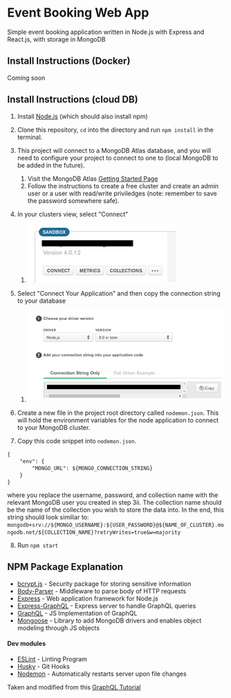 # Event Booking Web App

Simple event booking application written in Node.js with Express and React.js, with storage in MongoDB

## Install Instructions (Docker)
Coming soon

## Install Instructions (cloud DB)
1. Install [Node.js](https://nodejs.org/en/) (which should also install npm)
2. Clone this repository, `cd` into the directory and run `npm install` in the terminal.
3. This project will connect to a MongoDB Atlas database, and you will need to configure your project to connect to one to (local MongoDB to be added in the future). 
    1. Visit the MongoDB Atlas [Getting Started Page](https://docs.atlas.mongodb.com/getting-started/)
    2. Follow the instructions to create a free cluster and create an admin user or a user with read/write priviledges (note: remember to save the password somewhere safe).
4. In your clusters view, select "Connect" 
    1. <img src='./readmePictures/mongo_instructions_1.png'><br />

5. Select "Connect Your Application" and then copy the connection string to your database
    1. <img src='./readmePictures/mongo_instructions_2.png'><br />

6. Create a new file in the project root directory called `nodemon.json`. This will hold the environment variables for the node application to connect to your MongoDB cluster.
7. Copy this code snippet into `nodemon.json`.
```
{
    "env": {
        "MONGO_URL": ${MONGO_CONNECTION_STRING}
    }
}
```
where you replace the username, password, and collection name with the relevant MongoDB user you created in step 3ii. The collection name should be the name of the collection you wish to store the data into. In the end, this string should look similiar to: `mongodb+srv://${MONGO_USERNAME}:${USER_PASSWORD}@${NAME_OF_CLUSTER}.mongodb.net/${COLLECTION_NAME}?retryWrites=true&w=majority`

8. Run `npm start`

## NPM Package Explanation
- [bcrypt.js](https://www.npmjs.com/package/bcryptjs) - Security package for storing sensitive information
- [Body-Parser](https://www.npmjs.com/package/body-parser) - Middleware to parse body of HTTP requests
- [Express](https://www.npmjs.com/package/express) - Web application framework for Node.js
- [Express-GraphQL](https://www.npmjs.com/package/express-graphql) - Express server to handle GraphQL queries
- [GraphQL](https://www.npmjs.com/package/graphql) - JS Implementation of GraphQL
- [Mongoose](https://www.npmjs.com/package/mongoose) - Library to add MongoDB drivers and enables object modeling through JS objects

#### Dev modules
- [ESLint](https://www.npmjs.com/package/eslint) - Linting Program
- [Husky](https://www.npmjs.com/package/husky) - Git Hooks
- [Nodemon](https://www.npmjs.com/package/nodemon) - Automatically restarts server upon file changes


Taken and modified from this [GraphQL Tutorial](https://www.youtube.com/watch?v=7giZGFDGnkc&list=PL55RiY5tL51rG1x02Yyj93iypUuHYXcB_&index=1)